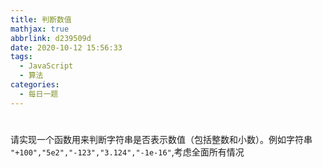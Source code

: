 ```yaml
---
title: 判断数值
mathjax: true
abbrlink: d239509d
date: 2020-10-12 15:56:33
tags:
  - JavaScript
  - 算法
categories:
  - 每日一题
---
```


# 

请实现一个函数用来判断字符串是否表示数值（包括整数和小数）。例如字符串 `"+100","5e2","-123","3.124","-1e-16"`,考虑全面所有情况